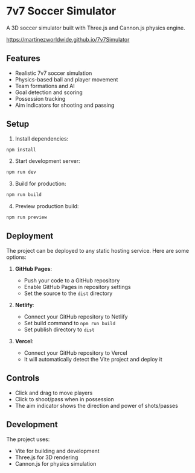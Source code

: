 # 7v7 Soccer Simulator

A 3D soccer simulator built with Three.js and Cannon.js physics engine.

https://martinezworldwide.github.io/7v7Simulator


## Features

- Realistic 7v7 soccer simulation
- Physics-based ball and player movement
- Team formations and AI
- Goal detection and scoring
- Possession tracking
- Aim indicators for shooting and passing

## Setup

1. Install dependencies:
```bash
npm install
```

2. Start development server:
```bash
npm run dev
```

3. Build for production:
```bash
npm run build
```

4. Preview production build:
```bash
npm run preview
```

## Deployment

The project can be deployed to any static hosting service. Here are some options:

1. **GitHub Pages**:
   - Push your code to a GitHub repository
   - Enable GitHub Pages in repository settings
   - Set the source to the `dist` directory

2. **Netlify**:
   - Connect your GitHub repository to Netlify
   - Set build command to `npm run build`
   - Set publish directory to `dist`

3. **Vercel**:
   - Connect your GitHub repository to Vercel
   - It will automatically detect the Vite project and deploy it

## Controls

- Click and drag to move players
- Click to shoot/pass when in possession
- The aim indicator shows the direction and power of shots/passes

## Development

The project uses:
- Vite for building and development
- Three.js for 3D rendering
- Cannon.js for physics simulation
